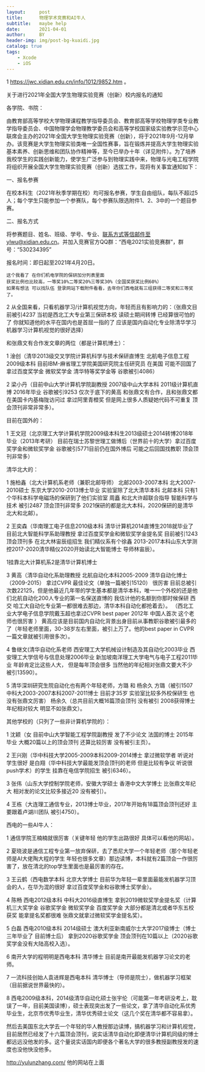 ```yaml
---
layout:     post
title:      物理学术竞赛和AI牛人
subtitle:   maybe help
date:       2021-04-01
author:     BY
header-img: img/post-bg-kuaidi.jpg
catalog: true
tags:
    - Xcode
    - iOS
---
```

1 https://jwc.xidian.edu.cn/info/1012/9852.htm 。

关于进行2021年全国大学生物理实验竞赛（创新）校内报名的通知

各学院、书院：

由教育部高等学校大学物理课程教学指导委员会、教育部高等学校物理学类专业教学指导委员会、中国物理学会物理教学委员会和高等学校国家级实验教学示范中心联席会主办的2021年全国大学生物理实验竞赛（创新），将于2021年9月-12月举办。该竞赛是大学生物理实验类唯一全国性赛事，旨在锻炼并提高大学生物理实验基本素养、创新思维和团队协作精神等，至今已举办十年（详见附件）。为了培养我校学生的实践创新能力，使学生广泛参与到物理实践中来，物理与光电工程学院将组织开展全国大学生物理实验竞赛（创新）选拔工作，现将有关事宜通知如下：

一、报名参赛

在校本科生（2021年秋季学期在校）均可报名参赛，学生自由组队，每队不超过5人；每个学生只能参加一个参赛队，每个参赛队限选附件1、2、3中的一个题目参赛。

二、报名方式

将参赛题目、姓名、班级、学号、专业、联系方式等信邮件至ylwu@xidian.edu.cn。并加入竞赛官方QQ群：“西电2021实验竞赛群”，群号：“530234395”

报名时间：即日起至2021年4月20日。
																			  
~~~~~~~~~~~~~~~~~~~~~~~~~~~~~~~~~~~~~~~~~~~~~~~~~~~~~~~~~~~~~~~~~~~~~~~~
这个我看了 在你们机电学院的保研加分列表里面
获奖比例也比较高，一等奖10%二等奖20%三等奖30%（全国奖获奖比例60%）
如果有想法 可以找队伍 登录网站下载附件看看，去年你们西电就有三组获得二等奖和三等奖了。
~~~~~~~~~~~~~~~~~~~~~~~~~~~~~~~~~~~~~~~~~~~~~~~~~~~~~~~~~~~~~~~~~~~~~~~~~

2 从全国来看，只看机器学习/计算机视觉方向，年轻而且有影响力的：（张鼎文目前被引4237 当初是西北工大专业第三保研本校 读硕士期间转博 已经算很可怕的了 你就知道他的水平在国内也是首屈一指的了 应该是国内自动化专业除清华学习机器学习计算机视觉的很好选择）

和张鼎文有合作发文章的两位（都是计算机博士）：

1 淦创（清华2013级交叉学院计算机科学与技术保研直博生 北航电子信息工程2009级本科  目前IBM-麻省理工学院美国研究院主任研究员 在美国 可能不回国了 拿过百度奖学金 微软奖学金 清华特等奖学金等 谷歌被引4086）

2 梁小丹（目前中山大学计算机学院副教授 2007级中山大学本科 2011级计算机直博 2016年毕业 谷歌被引9253 仅次于底下的黄高 和张鼎文有合作，且和张鼎文都在美国卡内基梅陇访问过  拿过阿里青橙奖 但是网上很多人质疑她代码不可重复  顶会顶刊非常非常多）。


目前在国外的：

1 王文冠（北京理工大学计算机学院2009级本科生2013级硕士2014转博2018年毕业（2013年考研） 目前在瑞士苏黎世理工做博后（世界前十的大学）拿过百度奖学金和微软奖学金 谷歌被引5771目前仍在国外博后 可能之后回国找教职 顶会顶刊非常多）

清华北大的：

1 施柏鑫（北大计算机系老师（兼职北邮导师） 北邮2003-2007本科 北大2007-2010硕士 东京大学2010-2013博士毕业 实验室除了北大清华本科 北邮本科 只有1个华科本科学电磁场的保研到了他们实验室 周矗 和北大许超联合指导 智能科学与技术 被引2487 顶会顶刊非常多 2021保研的都是北大本科，2020保研的是清华北大和北邮）。

2 王奕森（华南理工电子信息2010级本科 清华计算机2014直博生2018就毕业了 目前北大智能科学系助理教授 拿过百度奖学金和微软奖学金提名奖 目前被引1243 顶会顶刊多 在北大林宙辰组招生
我们精仪系有个徐鑫 2013-2017本科山东大学测控2017-2020清华精仪2020开始读北大智能博士 导师林宙辰）。

1挂靠北大计算机系2是清华计算机博士


3 黄高（清华自动化系助理教授 北航自动化本科2005-2009 清华自动化博士（2009-2015） 拿过CVPR 最佳论文（单独一篇被引15120） 很厉害 目前总被引次数22125，但是他最近几年带的学生基本都是清华本科，唯一一个外校的还是他们北航自动化200人专业的第一名保送直博的  我估计他的名额到你那时候保研 西交 哈工大自动化专业第一都很难去那边，清华本科自动化都抢着去）。
（西北工业大学电子信息学院戴玉超也拿过CVPR best paper 2012年 中国人首次  这个老师也很厉害 ）
黄高应该是目前国内自动化背景出身目前从事教职谷歌被引最多的了（年轻老师里面，30-38岁左右里面，被引上万了。他的best paper in CVPR 一篇文章就被引用很多次）。

4 鲁继文(清华自动化系老师 西安理工大学机械设计制造及其自动化2003毕业 西安理工大学信号与信息处理2006毕业 新加坡南洋理工大学电气与电子工程2011毕业 年龄肯定比这些人大， 
但是每年顶会很多 当然他的年纪相对张鼎文要大不少 被引13590）。

5 清华深圳研究生院自动化也有两个年轻老师，方璐 和 杨余久 方璐（被引1507 中科大2003-2007本科2007-2011博士 目前才35岁 实验室比较多外校保研生 也没有张鼎文厉害）  杨余久（总共目前大概16篇顶会顶刊 没有被引 2008获得博士 年纪相对较大 明显不如张鼎文）。

其他学校的（只列了一些非计算机学院的）：

1 沈颖（女 目前中山大学智能工程学院副教授 发了不少论文 法国的博士 2015年毕业 大概20篇以上的顶会顶刊 还算比较厉害 没有被引主页）。 

2 王兴刚（华中科技大学2005-2009本科2009-2014博士 拿过微软学者 听说对学生很好 是白翔（华中科技大学最能发顶会顶刊的老师 但是比较有争议 听说很push学术）的学生 挂靠在电信学院招生 被引6346）。

3 张伟（山东大学控制学院老师，安徽大学硕士 香港中文大学博士 比张鼎文年纪大 相对发的论文比较多接近20 没有被引）。

4 王栋（大连理工通信专业，2013博士毕业，2017年开始有18篇顶会顶刊还好 主要跟着卢湖川团队 被引4750）。




西电的一些AI牛人：

1 通信学院王楠楠就很厉害（关键年轻 他的学生出路很好 具体可以看他的网站）。

2 夏晓波是通信工程专业第一放弃保研，去了悉尼大学一个年轻老师（那个年轻老师是AI大佬陶大程的学生 年轻也很多文章）那边读博，本科就有2篇顶会一作很厉害了，放在清北的top学生里面也是最厉害的存在。

3 王云鹤（西电数学本科 北京大学博士 目前华为年轻一辈里面最能发机器学习顶会的人，在华为混的很好 拿过百度奖学金和谷歌博士奖学金）。

4 陈畅 西电2012级本科 中科大2016级直博生 拿到2019微软奖学金提名奖（计算机三大奖学金 谷歌奖学金 微软奖学金 百度奖学金 大部分都是清北或者华东五校获奖 能拿提名奖都很难 张鼎文就拿过微软奖学金提名奖）。

5 白磊 西电2010级本科 2014级硕士 澳大利亚新南威尔士大学2017级博士（博士三年毕业了 目前博士后） 拿到2020谷歌奖学金 顶会顶刊在10篇以上（2020谷歌奖学金没有大陆高校入选）。

6 南开大学的程明明是西电本科 清华博士 目前是南开最能发机器学习论文的老师。

7 一流科技创始人袁进辉是西电本科 清华博士（导师是院士），做机器学习框架（目前据说世界最快的）。

8 西电2009级本科，2014级清华自动化硕士张宇伦（可能第一年考研没考上，耽误了一年，目前美国读博），硕士表现突出发了一些论文，拿了清华自动化系优秀毕业生，北京市优秀毕业生，清华优秀硕士论文（这几个奖在清华都不容易拿）。

然后去美国东北大学去一个年轻的华人教授那边读博，搞机器学习和计算机视觉，目前居然已经发了十六篇顶会顶刊，说实话清华自动化即便清华计算机同级的博士都远远没他发的多。这个量说实话国内即便各个著名大学的很多教授副教授发的速度也没他快没他多。

http://yulunzhang.com/
他的网站在上面
